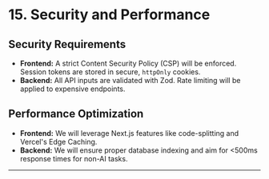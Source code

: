 # 15\. Security and Performance

## Security Requirements

  * **Frontend:** A strict Content Security Policy (CSP) will be enforced. Session tokens are stored in secure, `httpOnly` cookies.
  * **Backend:** All API inputs are validated with Zod. Rate limiting will be applied to expensive endpoints.

## Performance Optimization

  * **Frontend:** We will leverage Next.js features like code-splitting and Vercel's Edge Caching.
  * **Backend:** We will ensure proper database indexing and aim for \<500ms response times for non-AI tasks.

-----
